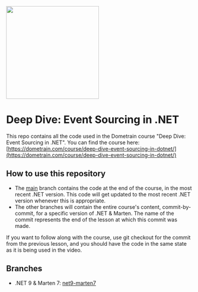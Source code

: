 <img src="https://github.com/user-attachments/assets/2a10e589-0fdb-4689-9c44-553b93285887" width=250/>

# Deep Dive: Event Sourcing in .NET

This repo contains all the code used in the Dometrain course "Deep Dive: Event Sourcing in .NET". You can find the course here: [https://dometrain.com/course/deep-dive-event-sourcing-in-dotnet/](https://dometrain.com/course/deep-dive-event-sourcing-in-dotnet/)

## How to use this repository
* The [main](https://github.com/Dometrain/deep-dive-event-sourcing/tree/main) branch contains the code at the end of the course, in the most recent .NET version. This code will get updated to the most recent .NET version whenever this is appropriate.
* The other branches will contain the entire course's content, commit-by-commit, for a specific version of .NET & Marten. The name of the commit represents the end of the lesson at which this commit was made.

If you want to follow along with the course, use git checkout for the commit from the previous lesson, and you should have the code in the same state as it is being used in the video.

## Branches
* .NET 9 & Marten 7: [net9-marten7](https://github.com/Dometrain/deep-dive-event-sourcing/commits/net9-marten7)